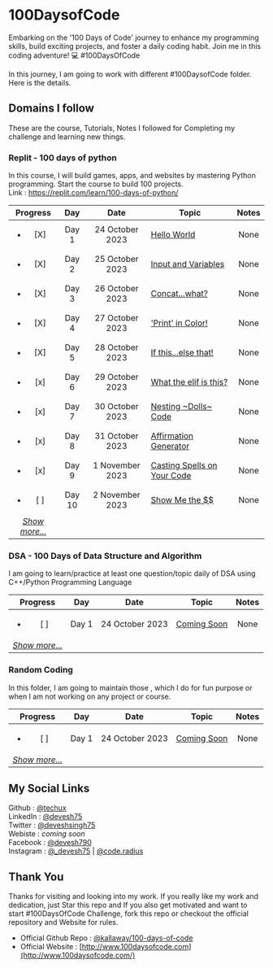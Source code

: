 # 100DaysofCode
Embarking on the '100 Days of Code' journey to enhance my programming skills, build exciting projects, and foster a daily coding habit. Join me in this coding adventure! 💻 #100DaysOfCode

In this journey, I am going to work with different #100DaysofCode folder. Here is the details.

## Domains I follow
These are the course, Tutorials, Notes I followed for Completing my challenge and learning new things.

### Replit - 100 days of python
In this course, I will build games, apps, and websites by mastering Python programming. Start the course to build 100 projects. <br>
Link : https://replit.com/learn/100-days-of-python/

|Progress|Day| Date|Topic| Notes |
|:-:|:-:|:-:|-|:-:|
|<ul><li>[X] </li></ul> | Day 1 | 24 October 2023 | [Hello World](https://github.com/TechUX/100DaysofCode/tree/main/Replit/Day1%20Hello%20World.py) | None|
| <ul><li>[X] </li></ul> | Day 2 | 25 October 2023 | [Input and Variables](https://github.com/TechUX/100DaysofCode/tree/main/Replit/Day%202%20Input%20and%20Variables.py) | None|
| <ul><li>[X] </li></ul> | Day 3 | 26 October 2023 | [Concat...what?](https://github.com/TechUX/100DaysofCode/tree/main/Replit/Day%203%20Concatenate.py) | None|
| <ul><li>[X] </li></ul> | Day 4 | 27 October 2023 | ['Print' in Color!](https://github.com/TechUX/100DaysofCode/tree/main/Replit/Day%204%20Challenge.py) | None|
| <ul><li>[X] </li></ul> | Day 5 | 28 October 2023 | [If this...else that!](https://github.com/TechUX/100DaysofCode/tree/main/Replit/Day%205%20If%20Statement.py) | None|
| <ul><li>[x] </li></ul> | Day 6 | 29 October 2023 | [What the elif is this?](https://github.com/TechUX/100DaysofCode/tree/main/Replit/Day%206%20If%20elif.py) | None|
| <ul><li>[x] </li></ul> | Day 7 | 30 October 2023 | [Nesting ~Dolls~ Code](https://github.com/TechUX/100DaysofCode/tree/main/Replit/Day%207%20Nesting.py) | None|
| <ul><li>[x] </li></ul> | Day 8 | 31 October 2023 | [Affirmation Generator](https://github.com/TechUX/100DaysofCode/tree/main/Replit/Day%208%20Challenge.py) | None|
| <ul><li>[x] </li></ul> | Day 9 | 1 November 2023 | [Casting Spells on Your Code](https://github.com/TechUX/100DaysofCode/tree/main/Replit/Day%209%20Casting.py) | None|
| <ul><li>[ ] </li></ul> | Day 10 | 2 November 2023 | [Show Me the $$](https://github.com/TechUX/100DaysofCode/tree/main/Replit) | None|
|*[Show more...](https://github.com/TechUX/100DaysofCode/tree/main/Replit)*|

    
### DSA - 100 Days of Data Structure and Algorithm
I am going to learn/practice at least one question/topic daily of DSA using C++/Python Programming Language <br>

|Progress|Day| Date|Topic| Notes |
|:-:|:-:|:-:|-|:-:|
| <ul><li>[ ] </li></ul> | Day 1 | 24 October 2023 | [Coming Soon]() | None|
|*[Show more...](https://github.com/TechUX/100DaysofCode/tree/main/DSA)*|


### Random Coding
In this folder, I am going to maintain those , which I do for fun purpose or when I am not working on any project or course. <br>

|Progress|Day| Date|Topic| Notes |
|:-:|:-:|:-:|-|:-:|
| <ul><li>[ ] </li></ul> | Day 1 | 24 October 2023 | [Coming Soon]() | None|
|*[Show more...](https://github.com/TechUX/100DaysofCode/tree/main/RandomCoding)*|


## My Social Links
Github : [@techux](https://github.com/TechUX) <br>
LinkedIn : [@devesh75](https://www.linkedin.com/in/devesh75/) <br>
Twitter : [@deveshsingh75](https://twitter.com/deveshsingh75) <br>
Webiste : _coming soon_ <br>
Facebook : [@devesh790](https://fb.me/devesh790) <br>
Instagram : [@_devesh75](https://instagram.com/_devesh75) | [@code.radius](https://instagram.com/code.radius)


## Thank You
Thanks for visiting and looking into my work. If you really like my work and dedication, just Star this repo and If you also get motivated and want to start #100DaysOfCode Challenge, fork this repo or checkout the official repository and Website for rules.

- Official Github Repo : [@kallaway/100-days-of-code](https://github.com/kallaway/100-days-of-code)
- Official Website : [http://www.100daysofcode.com](http://www.100daysofcode.com/)
